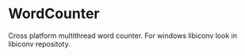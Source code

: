 # WordCounter
Cross platform multithread word counter.
For windows libiconv look in libiconv repositoty.
